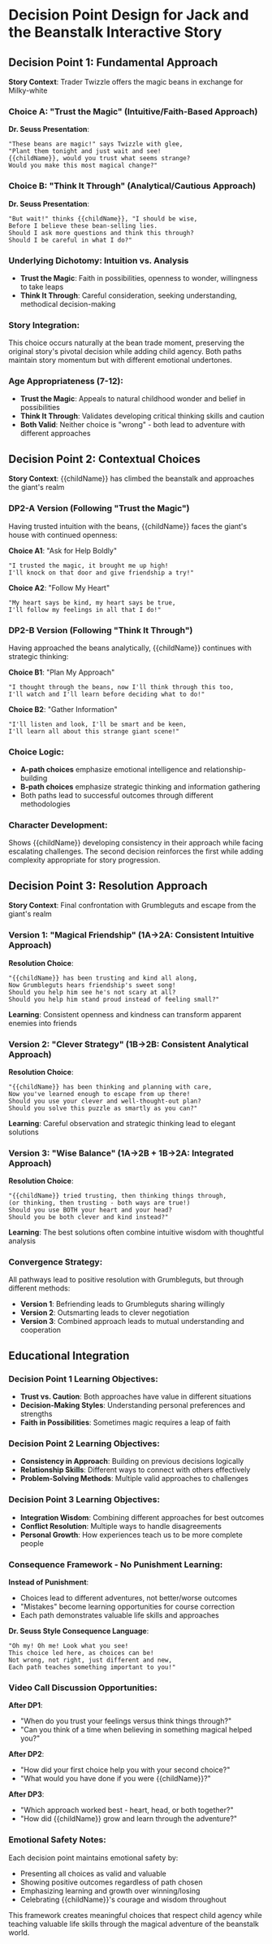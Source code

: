# Decision Point Design for Jack and the Beanstalk Interactive Story

## Decision Point 1: Fundamental Approach
**Story Context**: Trader Twizzle offers the magic beans in exchange for Milky-white

### **Choice A: "Trust the Magic" (Intuitive/Faith-Based Approach)**
**Dr. Seuss Presentation**:
```
"These beans are magic!" says Twizzle with glee,
"Plant them tonight and just wait and see!
{{childName}}, would you trust what seems strange?
Would you make this most magical change?"
```

### **Choice B: "Think It Through" (Analytical/Cautious Approach)**
**Dr. Seuss Presentation**:
```
"But wait!" thinks {{childName}}, "I should be wise,
Before I believe these bean-selling lies.
Should I ask more questions and think this through?
Should I be careful in what I do?"
```

### **Underlying Dichotomy**: **Intuition vs. Analysis**
- **Trust the Magic**: Faith in possibilities, openness to wonder, willingness to take leaps
- **Think It Through**: Careful consideration, seeking understanding, methodical decision-making

### **Story Integration**: 
This choice occurs naturally at the bean trade moment, preserving the original story's pivotal decision while adding child agency. Both paths maintain story momentum but with different emotional undertones.

### **Age Appropriateness (7-12)**:
- **Trust the Magic**: Appeals to natural childhood wonder and belief in possibilities
- **Think It Through**: Validates developing critical thinking skills and caution
- **Both Valid**: Neither choice is "wrong" - both lead to adventure with different approaches

## Decision Point 2: Contextual Choices
**Story Context**: {{childName}} has climbed the beanstalk and approaches the giant's realm

### **DP2-A Version** (Following "Trust the Magic")
Having trusted intuition with the beans, {{childName}} faces the giant's house with continued openness:

**Choice A1**: "Ask for Help Boldly"
```
"I trusted the magic, it brought me up high!
I'll knock on that door and give friendship a try!"
```

**Choice A2**: "Follow My Heart"
```
"My heart says be kind, my heart says be true,
I'll follow my feelings in all that I do!"
```

### **DP2-B Version** (Following "Think It Through")
Having approached the beans analytically, {{childName}} continues with strategic thinking:

**Choice B1**: "Plan My Approach"
```
"I thought through the beans, now I'll think through this too,
I'll watch and I'll learn before deciding what to do!"
```

**Choice B2**: "Gather Information"
```
"I'll listen and look, I'll be smart and be keen,
I'll learn all about this strange giant scene!"
```

### **Choice Logic**:
- **A-path choices** emphasize emotional intelligence and relationship-building
- **B-path choices** emphasize strategic thinking and information gathering
- Both paths lead to successful outcomes through different methodologies

### **Character Development**:
Shows {{childName}} developing consistency in their approach while facing escalating challenges. The second decision reinforces the first while adding complexity appropriate for story progression.

## Decision Point 3: Resolution Approach
**Story Context**: Final confrontation with Grumbleguts and escape from the giant's realm

### **Version 1: "Magical Friendship" (1A→2A: Consistent Intuitive Approach)**
**Resolution Choice**:
```
"{{childName}} has been trusting and kind all along,
Now Grumbleguts hears friendship's sweet song!
Should you help him see he's not scary at all?
Should you help him stand proud instead of feeling small?"
```
**Learning**: Consistent openness and kindness can transform apparent enemies into friends

### **Version 2: "Clever Strategy" (1B→2B: Consistent Analytical Approach)**
**Resolution Choice**:
```
"{{childName}} has been thinking and planning with care,
Now you've learned enough to escape from up there!
Should you use your clever and well-thought-out plan?
Should you solve this puzzle as smartly as you can?"
```
**Learning**: Careful observation and strategic thinking lead to elegant solutions

### **Version 3: "Wise Balance" (1A→2B + 1B→2A: Integrated Approach)**
**Resolution Choice**:
```
"{{childName}} tried trusting, then thinking things through,
(or thinking, then trusting - both ways are true!)
Should you use BOTH your heart and your head?
Should you be both clever and kind instead?"
```
**Learning**: The best solutions often combine intuitive wisdom with thoughtful analysis

### **Convergence Strategy**:
All pathways lead to positive resolution with Grumbleguts, but through different methods:
- **Version 1**: Befriending leads to Grumbleguts sharing willingly
- **Version 2**: Outsmarting leads to clever negotiation 
- **Version 3**: Combined approach leads to mutual understanding and cooperation

## Educational Integration

### **Decision Point 1 Learning Objectives**:
- **Trust vs. Caution**: Both approaches have value in different situations
- **Decision-Making Styles**: Understanding personal preferences and strengths
- **Faith in Possibilities**: Sometimes magic requires a leap of faith

### **Decision Point 2 Learning Objectives**:
- **Consistency in Approach**: Building on previous decisions logically
- **Relationship Skills**: Different ways to connect with others effectively
- **Problem-Solving Methods**: Multiple valid approaches to challenges

### **Decision Point 3 Learning Objectives**:
- **Integration Wisdom**: Combining different approaches for best outcomes
- **Conflict Resolution**: Multiple ways to handle disagreements
- **Personal Growth**: How experiences teach us to be more complete people

### **Consequence Framework - No Punishment Learning**:
**Instead of Punishment**:
- Choices lead to different adventures, not better/worse outcomes
- "Mistakes" become learning opportunities for course correction
- Each path demonstrates valuable life skills and approaches

**Dr. Seuss Style Consequence Language**:
```
"Oh my! Oh me! Look what you see!
This choice led here, as choices can be!
Not wrong, not right, just different and new,
Each path teaches something important to you!"
```

### **Video Call Discussion Opportunities**:

**After DP1**:
- "When do you trust your feelings versus think things through?"
- "Can you think of a time when believing in something magical helped you?"

**After DP2**:
- "How did your first choice help you with your second choice?"
- "What would you have done if you were {{childName}}?"

**After DP3**:
- "Which approach worked best - heart, head, or both together?"
- "How did {{childName}} grow and learn through the adventure?"

### **Emotional Safety Notes**:
Each decision point maintains emotional safety by:
- Presenting all choices as valid and valuable
- Showing positive outcomes regardless of path chosen
- Emphasizing learning and growth over winning/losing
- Celebrating {{childName}}'s courage and wisdom throughout

This framework creates meaningful choices that respect child agency while teaching valuable life skills through the magical adventure of the beanstalk world.